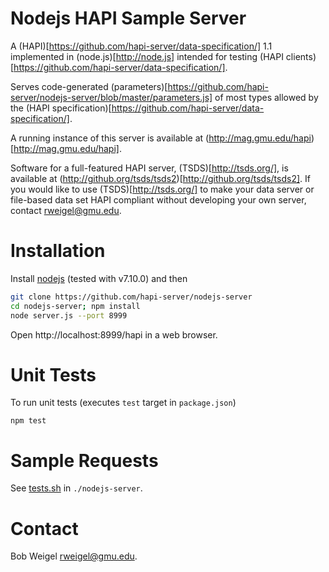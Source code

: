# Nodejs HAPI Sample Server

A (HAPI)[https://github.com/hapi-server/data-specification/] 1.1 implemented in (node.js)[http://node.js] intended for testing (HAPI clients)[https://github.com/hapi-server/data-specification/].

Serves code-generated (parameters)[https://github.com/hapi-server/nodejs-server/blob/master/parameters.js] of most types allowed by the (HAPI specification)[https://github.com/hapi-server/data-specification/].

A running instance of this server is available at (http://mag.gmu.edu/hapi)[http://mag.gmu.edu/hapi].

Software for a full-featured HAPI server, (TSDS)[http://tsds.org/], is available at (http://github.org/tsds/tsds2)[http://github.org/tsds/tsds2].  If you would like to use (TSDS)[http://tsds.org/] to make your data server or file-based data set HAPI compliant without developing your own server, contact <rweigel@gmu.edu>.  

# Installation

Install [nodejs](https://nodejs.org/en/download/) (tested with v7.10.0) and then

```bash
git clone https://github.com/hapi-server/nodejs-server
cd nodejs-server; npm install
node server.js --port 8999
```

Open http://localhost:8999/hapi in a web browser.

# Unit Tests

To run unit tests (executes `test` target in `package.json`)

```
npm test
```

# Sample Requests

See [tests.sh](https://github.com/hapi-server/nodejs-server/blob/master/tests.sh) in <code>./nodejs-server</code>.

# Contact

Bob Weigel <rweigel@gmu.edu>.
